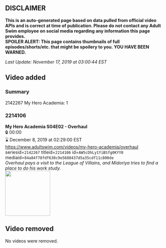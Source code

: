 ## DISCLAIMER
**This is an auto-generated page based on data pulled from official video APIs and is correct at time of publication. Please do not contact any Adult Swim employee on social media regarding any information this page provides.**  
**SPOILER ALERT: This page contains thumbnails of full episodes/shorts/etc. that might be spoilery to you. YOU HAVE BEEN WARNED.**  

_Last Update: November 17, 2019 at 03:00:44 EST_
## Video added
### Summary
2142267 My Hero Academia: 1  
### 2214106
**My Hero Academia S04E02 - Overhaul**  
 🔒 00:00  
⌛ December 8, 2019 at 02:29:00 EST  
https://www.adultswim.com/videos/my-hero-academia/overhaul  
seriesid=`2142267` titleid=`2214106` id=`AW5cDhLy1YiBSfg0KYY0` mediaid=`84a84f78fdf630c9e5688437d5a35cdf11c800de`  
_Overhaul pays a visit to the League of Villains, and Midoriya tries to find a place to do his work study._  
<a href="https://media.cdn.adultswim.com/uploads/20191112/thumbnails/2_191112156114-myheroacademia_065.jpg"><img src="https://media.cdn.adultswim.com/uploads/20191112/thumbnails/2_191112156114-myheroacademia_065.jpg" height="144px" /></a>
## Video removed
No videos were removed.  

